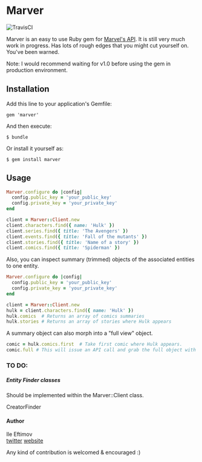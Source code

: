 Marver
======

![TravisCI](https://travis-ci.org/fteem/marver.svg?branch=master)

Marver is an easy to use Ruby gem for [Marvel's API](http://developer.marvel.com/).
It is still very much work in progress. Has lots of rough edges that you might cut yourself on. You've been warned.

Note: I would recommend waiting for v1.0 before using the gem in production environment.

## Installation

Add this line to your application's Gemfile:

    gem 'marver'

And then execute:

    $ bundle

Or install it yourself as:

    $ gem install marver

## Usage

```ruby
Marver.configure do |config|
  config.public_key = 'your_public_key'
  config.private_key = 'your_private_key'
end

client = Marver::Client.new
client.characters.find({ name: 'Hulk' })
client.series.find({ title: 'The Avengers' })
client.events.find({ title: 'Fall of the mutants' })
client.stories.find({ title: 'Name of a story' }) 
client.comics.find({ title: 'Spiderman' }) 
```

Also, you can inspect summary (trimmed) objects of the associated entities to one entity.

```ruby
Marver.configure do |config|
  config.public_key = 'your_public_key'
  config.private_key = 'your_private_key'
end

client = Marver::Client.new
hulk = client.characters.find({ name: 'Hulk' })
hulk.comics  # Returns an array of comics summaries
hulk.stories # Returns an array of stories where Hulk appears
```

A summary object can also morph into a "full view" object.

```ruby
comic = hulk.comics.first  # Take first comic where Hulk appears.
comic.full # This will issue an API call and grab the full object with all data for that comic.
```

### TO DO:

##### Entity Finder classes
Should be implemented within the Marver::Client class.

CreatorFinder

#### Author
Ile Eftimov <br/>
[twitter](http://twitter.com/fteem)  [website](http://eftimov.net)

Any kind of contribution is welcomed & encouraged :)
